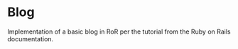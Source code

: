 # Blog

Implementation of a basic blog in RoR per the tutorial from the Ruby on Rails documentation.
